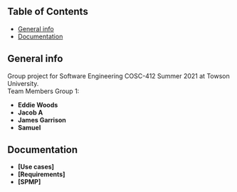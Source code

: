 ## Table of Contents
* [General info](#general-info)
* [Documentation](#documentation)

## General info
Group project for Software Engineering COSC-412 Summer 2021 at Towson University. <br />
Team Members Group 1: <b />
* Eddie Woods
* Jacob A
* James Garrison
* Samuel

## Documentation
* [Use cases]
* [Requirements]
* [SPMP]
